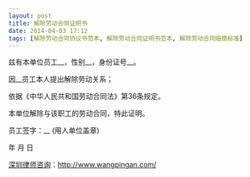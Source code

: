 ```yaml
---
layout: post
title: 解除劳动合同证明书
date: 2014-04-03 17:12
tags: [解除劳动合同协议书范本, 解除劳动合同证明书范本, 解除劳动合同赔偿标准]
---
```

兹有本单位员工__，性别__，身份证号__。

因__员工本人提出解除劳动关系；

依据《中华人民共和国劳动合同法》第36条规定。

本单位解除与该职工的劳动合同，特此证明。

员工签字：__                 (用人单位盖章)

年   月   日

<a href="http://www.wangpingan.com/">深圳律师咨询</a>：<a href="http://www.wangpingan.com/">http://www.wangpingan.com/</a>

